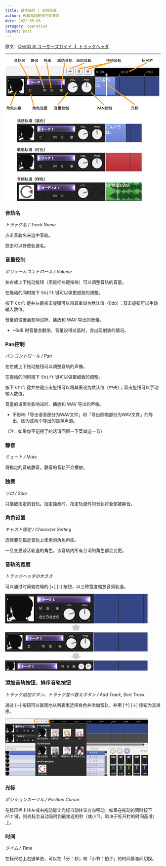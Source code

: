 ```yaml
---
title: 基本操作 | 音频轨道
author: 夜輪風超絶技巧変奏曲
date: 2022-05-06
category: operation
layout: post
---
```

原文：[CeVIO AI ユーザーズガイド ┃ トラックヘッダ](https://cevio.jp/guide/cevio_ai/operation/trackhead/)

---

![track head](../assets/images/2.5.1.jpg)

### 音轨名

*トラック名 / Track Name*

点击音轨名来选中音轨。

双击可以修改轨道名。

### 音量控制

*ボリュームコントロール / Volume*

左右或上下拖动旋钮（用鼠标左键按住）可以调整音轨的音量。

在拖动的同时按下 <kbd>Shift</kbd> 键可以做更细致的调整。

按下 <kbd>Ctrl</kbd> 键并左键点击旋钮可以将其重设为默认值（0db）；双击旋钮可以手动输入数值。

音量的设置会影响试听、播放和 WAV 导出的音量。

* +6dB 时音量会翻倍。音量设得过高时，会出现削波的情况。

### Pan控制

*パンコントロール / Pan*

左右或上下拖动旋钮可以调整音轨的声像。

在拖动的同时按下 <kbd>Shift</kbd> 键可以做更细致的调整。

按下 <kbd>Ctrl</kbd> 键并左键点击旋钮可以将其重设为默认值（中央）；双击旋钮可以手动输入数值。

音量的设置会影响试听、播放和 WAV 导出的声像。

* 不影响「导出语音部分为WAV文件」和「导出歌唱部分为WAV文件」的导出，因为这两个导出的是单声道。

（注：如果你不记得了的话请回顾一下菜单这一节）

### 静音

*ミュート / Mute*

将指定的音轨静音。静音的音轨不会播放。

### 独奏

*ソロ / Solo*

只播放指定的音轨。指定独奏时，指定轨道外的音轨将全部被静音。

### 角色设置

*キャスト設定 / Character Setting*

选择要在指定音轨上使用的角色声库。

一旦变更谈话轨道的角色，该音轨内所有台词的角色都会变更。

### 音轨的宽度

*トラックヘッダの大きさ*

可以通过时间轴右端的 [+] [-] 按钮，以三种宽度缩放音频轨道。

![track head zoom](../assets/images/2.5.2.png)

### 添加音轨按钮、排序音轨按钮

*トラック追加ボタン、トラック並べ替えボタン / Add Track, Sort Track*

通过 [+] 按钮可以直观地从列表里选择角色并添加音轨，并用 [↑] [↓] 按钮为其排序。

![cast list](../assets/images/2.5.3.png)

### 光标

*ポジションカーソル / Position Cursor*

在标尺栏上往左或右拖动能让光标自动往该方向移动。如果在拖动的同时按下 <kbd>Alt</kbd> 键，则光标会自动吸附到最接近的秒（或小节，取决于标尺栏的时间基准）上。

### 时间

*タイム / Time*

在标尺栏上右键单击，可以在「分：秒」和「小节：拍子」的时间基准间切换。
